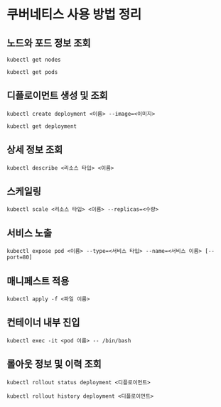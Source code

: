 # 쿠버네티스 사용 방법 정리

## 노드와 포드 정보 조회

```console
kubectl get nodes
```

```console
kubectl get pods
```

## 디플로이먼트 생성 및 조회

```console
kubectl create deployment <이름> --image=<이미지>
```

```console
kubectl get deployment
```

## 상세 정보 조회

```console
kubectl describe <리소스 타입> <이름>
```

## 스케일링

```console
kubectl scale <리소스 타입> <이름> --replicas=<수량>
```

## 서비스 노출

```console
kubectl expose pod <이름> --type=<서비스 타입> --name=<서비스 이름> [--port=80]
```

## 매니페스트 적용

```console
kubectl apply -f <파일 이름>
```

## 컨테이너 내부 진입

```console
kubectl exec -it <pod 이름> -- /bin/bash
```

## 롤아웃 정보 및 이력 조회

```console
kubectl rollout status deployment <디플로이먼트>
```

```console
kubectl rollout history deployment <디플로이먼트>
```
